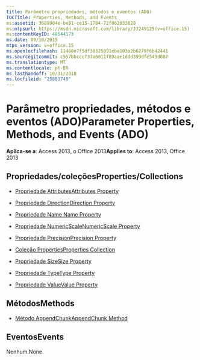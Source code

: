 ```yaml
---
title: Parâmetro propriedades, métodos e eventos (ADO)
TOCTitle: Properties, Methods, and Events
ms:assetid: 3689904e-be91-ce15-1784-72f862033828
ms:mtpsurl: https://msdn.microsoft.com/library/JJ249125(v=office.15)
ms:contentKeyID: 48544173
ms.date: 09/18/2015
mtps_version: v=office.15
ms.openlocfilehash: 11460e7f5df30325091ebe103a2b6279f6b42441
ms.sourcegitcommit: c557bbcccf37a6011f89aae1ddd399dfe549d087
ms.translationtype: MT
ms.contentlocale: pt-BR
ms.lasthandoff: 10/31/2018
ms.locfileid: "25883740"
---
```

# <a name="parameter-properties-methods-and-events-ado"></a><span data-ttu-id="50148-102">Parâmetro propriedades, métodos e eventos (ADO)</span><span class="sxs-lookup"><span data-stu-id="50148-102">Parameter Properties, Methods, and Events (ADO)</span></span>


<span data-ttu-id="50148-103">**Aplica-se a**: Access 2013, o Office 2013</span><span class="sxs-lookup"><span data-stu-id="50148-103">**Applies to**: Access 2013, Office 2013</span></span>

## <a name="propertiescollections"></a><span data-ttu-id="50148-104">Propriedades/coleções</span><span class="sxs-lookup"><span data-stu-id="50148-104">Properties/Collections</span></span>

- [<span data-ttu-id="50148-105">Propriedade Attributes</span><span class="sxs-lookup"><span data-stu-id="50148-105">Attributes Property</span></span>](attributes-property-ado.md)

- [<span data-ttu-id="50148-106">Propriedade Direction</span><span class="sxs-lookup"><span data-stu-id="50148-106">Direction Property</span></span>](direction-property-ado.md)

- [<span data-ttu-id="50148-107">Propriedade Name </span><span class="sxs-lookup"><span data-stu-id="50148-107">Name Property</span></span>](name-property-ado.md)

- [<span data-ttu-id="50148-108">Propriedade NumericScale</span><span class="sxs-lookup"><span data-stu-id="50148-108">NumericScale Property</span></span>](numericscale-property-ado.md)

- [<span data-ttu-id="50148-109">Propriedade Precision</span><span class="sxs-lookup"><span data-stu-id="50148-109">Precision Property</span></span>](precision-property-ado.md)

- [<span data-ttu-id="50148-110">Coleção Properties</span><span class="sxs-lookup"><span data-stu-id="50148-110">Properties Collection</span></span>](properties-collection-ado.md)

- [<span data-ttu-id="50148-111">Propriedade Size</span><span class="sxs-lookup"><span data-stu-id="50148-111">Size Property</span></span>](size-property-ado.md)

- [<span data-ttu-id="50148-112">Propriedade Type</span><span class="sxs-lookup"><span data-stu-id="50148-112">Type Property</span></span>](type-property-ado.md)

- [<span data-ttu-id="50148-113">Propriedade Value</span><span class="sxs-lookup"><span data-stu-id="50148-113">Value Property</span></span>](value-property-ado.md)

## <a name="methods"></a><span data-ttu-id="50148-114">Métodos</span><span class="sxs-lookup"><span data-stu-id="50148-114">Methods</span></span>

- [<span data-ttu-id="50148-115">Método AppendChunk</span><span class="sxs-lookup"><span data-stu-id="50148-115">AppendChunk Method</span></span>](appendchunk-method-ado.md)

## <a name="events"></a><span data-ttu-id="50148-116">Eventos</span><span class="sxs-lookup"><span data-stu-id="50148-116">Events</span></span>

<span data-ttu-id="50148-117">Nenhum.</span><span class="sxs-lookup"><span data-stu-id="50148-117">None.</span></span>

